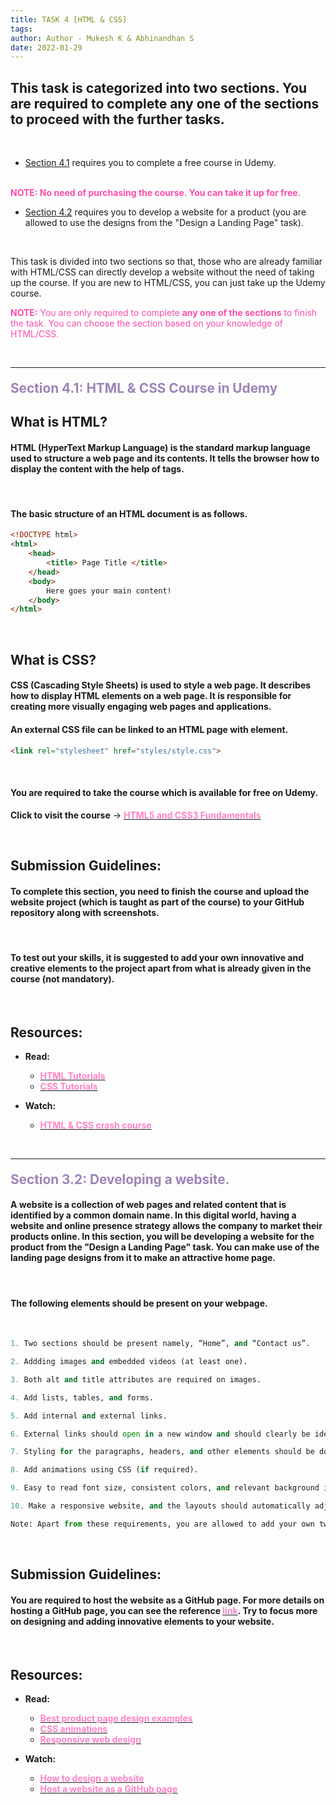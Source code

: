 ```yaml
---
title: TASK 4 [HTML & CSS]
tags:
author: Author - Mukesh K & Abhinandhan S
date: 2022-01-29
---
```


## This task is categorized into two sections. You are required to complete **any one of the sections** to proceed with the further tasks.

<br>

- [Section 4.1](#sec1) requires you to complete a free course in Udemy.
<br>
<b><span style="color: #FA4EAB">NOTE: No need of purchasing the course. You can take it up for free.</span></b>

- [Section 4.2](#sec2) requires you to develop a website for a product (you are allowed to use the designs from the "Design a Landing Page" task).

<br>

This task is divided into two sections so that, those who are already familiar with HTML/CSS can directly develop a website without the need of taking up the course. If you are new to HTML/CSS, you can just take up the Udemy course.

<span style="color: #FA4EAB">**NOTE:** You are only required to complete **any one of the sections** to finish the task. You can choose the section based on your knowledge of HTML/CSS.</span>

<br>

___
<div id="sec1"></div>

#### <b><span style="color: #9D84B7; font-size: 1.3rem">Section 4.1: HTML & CSS Course in Udemy</span></b>


## What is HTML?
#### HTML (HyperText Markup Language) is the standard markup language used to structure a web page and its contents. It tells the browser how to display the content with the help of tags.

<br>

#### The basic structure of an HTML document is as follows.

```html
<!DOCTYPE html>
<html>
    <head>
        <title> Page Title </title>
    </head>
    <body>
        Here goes your main content!
    </body>
</html>
```

<br>

## What is CSS?
#### CSS (Cascading Style Sheets) is used to style a web page. It describes how to display HTML elements on a web page. It is responsible for creating more visually engaging web pages and applications.

#### An external CSS file can be linked to an HTML page with <link> element.

```html
<link rel="stylesheet" href="styles/style.css">
```

<br>

#### You are required to take the course which is available for free on Udemy.

<!-- #### Click to visit the course -> [<span style="color: #FE83C6">HTML5 and CSS3 Fundamentals</span>](https://www.udemy.com/course/html5-fundamentals-for-beginners/) -->

<b>Click to visit the course</b> -> [<b><span style="color: #FE83C6">HTML5 and CSS3 Fundamentals</span></b>](https://www.udemy.com/course/html5-fundamentals-for-beginners/)

<br>

## Submission Guidelines:
#### To complete this section, you need to finish the course and upload the website project (which is taught as part of the course) to your GitHub repository along with screenshots.

<br>

#### To test out your skills, it is suggested to add your own innovative and creative elements to the project apart from what is already given in the course (not mandatory).

<br>

## Resources:

- **Read:** <br>
    - [<b><span style="color: #FE83C6">HTML Tutorials</span></b>](https://www.w3schools.com/html/) <br>
    - [<b><span style="color: #FE83C6">CSS Tutorials</span></b>](https://www.w3schools.com/css/)

- **Watch:** <br>
    - [<b><span style="color: #FE83C6">HTML & CSS crash course</span></b>](https://www.youtube.com/watch?v=kMT54MPz9oE)

<br>

___
<div id="sec2"></div>

#### <b><span style="color: #9D84B7; font-size: 1.3rem">Section 3.2: Developing a website.</span></b>

#### A website is a collection of web pages and related content that is identified by a common domain name. In this digital world, having a website and online presence strategy allows the company to market their products online. In this section, you will be developing a website for the product from the "Design a Landing Page" task. You can make use of the landing page designs from it to make an attractive home page.

<br>

#### The following elements should be present on your webpage.

<br>

```py
1. Two sections should be present namely, “Home”, and “Contact us”.

2. Addding images and embedded videos (at least one).

3. Both alt and title attributes are required on images.

4. Add lists, tables, and forms.

5. Add internal and external links.

6. External links should open in a new window and should clearly be identified either by its appearance or by a mouse hover.

7. Styling for the paragraphs, headers, and other elements should be done using an external CSS file.

8. Add animations using CSS (if required).

9. Easy to read font size, consistent colors, and relevant background image are required.

10. Make a responsive website, and the layouts should automatically adjust for desktops and mobiles.

Note: Apart from these requirements, you are allowed to add your own tweaks.
```

<br>

## Submission Guidelines:
#### You are required to host the website as a GitHub page. For more details on hosting a GitHub page, you can see the reference [<span style="color: #FE83C6">link</span>](https://www.youtube.com/watch?v=8hrJ4oN1u_8). Try to focus more on designing and adding innovative elements to your website.

<br>

## Resources:

- **Read:** <br>
    - [<b><span style="color: #FE83C6">Best product page design examples</span></b>](https://blog.hubspot.com/marketing/product-pages-love-list) <br>
    - [<b><span style="color: #FE83C6">CSS animations</span></b>](https://www.w3schools.com/css/css3_animations.asp)
    - [<b><span style="color: #FE83C6">Responsive web design</span></b>](https://www.w3schools.com/html/html_responsive.asp)

- **Watch:** <br>
    - [<b><span style="color: #FE83C6">How to design a website</span></b>](https://www.youtube.com/watch?v=eivbihqd26g)
    - [<b><span style="color: #FE83C6">Host a website as a GitHub page</span></b>](https://www.youtube.com/watch?v=8hrJ4oN1u_8)

<br>